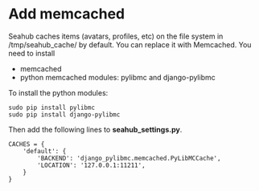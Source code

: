 # Add memcached

Seahub caches items (avatars, profiles, etc) on the file system in /tmp/seahub_cache/ by default. You can replace it with Memcached. You need to install

* memcached
* python memcached modules: pylibmc and django-pylibmc

To install the python modules:

```
sudo pip install pylibmc
sudo pip install django-pylibmc
```

Then add the following lines to **seahub_settings.py**.

```
CACHES = {
    'default': {
        'BACKEND': 'django_pylibmc.memcached.PyLibMCCache',
        'LOCATION': '127.0.0.1:11211',
    }
}
```
